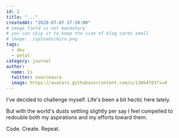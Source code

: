 ```yaml
---
id: 2
title: "..."
createdAt: "2020-07-07 17:50:00"
# image field is not mandatory
# you can skip it to keep the size of blog cards small
# image: ./uploads/miru.png
tags:
  - dev
  - petal
category: journal
author:
  name: Is
  twitter: sourceaura
  image: https://avatars.githubusercontent.com/u/13864703?v=4
---
```


I've decided to challenge myself. Life's been a bit hectic here lately.

But with the world's dusts settling slightly per say I feel compelled to redouble both my aspirations and my efforts toward them. 

Code. Create. Repeat.